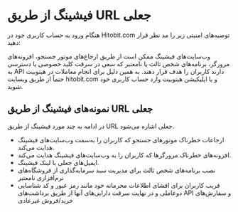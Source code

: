 #   فیشینگ از طریق URL  جعلی 

 هنگام ورود به حساب کاربری خود در Hitobit.com توصیه‌های امنیتی زیر را مد نظر قرار دهید:

وب‌سایت‌های فیشینگ ممکن است از طریق ارجاع‌های موتور جستجو، افزونه‌های مرورگر، برنامه‌های شخص ثالث یا نامعتبر که سعی در سرقت کلید خصوصی یا دسترسی به API  دارند کاربران را هدف قرار دهند.
به همین دلیل برای انجام معاملات در هیتوبیت حتماً از طریق وبسایت hitobit.com  و یا اپلیکیشن هیتوبیت وارد حساب کاربری خود شوید.

##  نمونه‌های فیشینگ از طریق URL جعلی 
در ادامه به چند مورد فیشینگ از طریق URL‌ جعلی اشاره می‌شود.
-	ارجاعات خطرناک موتورهای جستجو که کاربران را به‌سمت وب‌سایت‌های فیشینگ هدایت می‌کند.
-	افزونه‌های خطرناک مرورگرها که کاربران را به وب‌سایت‌های فیشینگ هدایت می‌کند.
-	ایمیل‌های جعلی با لینک فیشینگ.
-	نصب برنامه‌های شخص ثالث برای مدیریت سبد سرمایه‌گذاری از فروشگاه‌های نرم‌افزاری نامعتبر
-	فریب کاربران برای افشای اطلاعات محرمانه خود مانند رمز عبور و کد شناسایی دوعاملی و در نهایت سرقت دارایی‌های آنها از طریق برداشت‌های API و سفارش‌های خرید/فروش غیرعادی 
